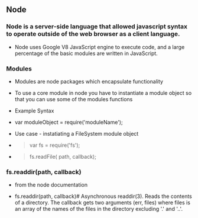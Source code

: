 ##  Node

###  Node is a server-side language that allowed javascript syntax to operate outside of the web browser as a client language.

  *  Node uses Google V8 JavaScript engine to execute code, and a large percentage of the basic modules are written in JavaScript.

###  Modules

  *  Modules are node packages which encapsulate functionality

  *  To use a core module in node you have to instantiate a module object so that you can use some of the modules functions

  *  Example Syntax

  *  var moduleObject = require('moduleName');

  *  Use case - instatiating a FileSystem module object

  *  >  var fs = require('fs');

  *  >  fs.readFile( path, callback);

###  fs.readdir(path, callback)

  *  from the node documentation

  *  fs.readdir(path, callback)#
Asynchronous readdir(3). Reads the contents of a directory. The callback gets two arguments (err, files) where files is an array of the names of the files in the directory excluding '.' and '..'.
